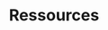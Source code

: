 ---
title: Ressources
content_blocks:
  - _bookshop_name: page-heading
    title: Ressources
    description: >-
      
      lorem ipsum

  - _bookshop_name: posts-list
    show_posts: true
    collection: ressources
---